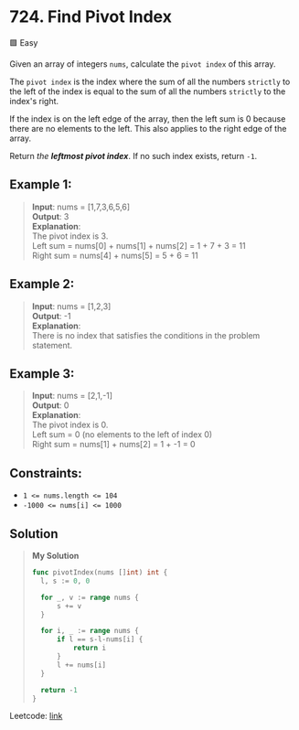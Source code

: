 # 724. Find Pivot Index
🟩 Easy

Given an array of integers `nums`, calculate the `pivot index` of this array.

The `pivot index` is the index where the sum of all the numbers `strictly` to the left of the index is equal to the sum of all the numbers `strictly` to the index's right.

If the index is on the left edge of the array, then the left sum is 0 because there are no elements to the left. This also applies to the right edge of the array.

Return *the **leftmost pivot index***. If no such index exists, return `-1`.

 

## Example 1:

> **Input**: nums = [1,7,3,6,5,6] \
> **Output**: 3 \
> **Explanation**: \
> The pivot index is 3. \
> Left sum = nums[0] + nums[1] + nums[2] = 1 + 7 + 3 = 11 \
> Right sum = nums[4] + nums[5] = 5 + 6 = 11

## Example 2:

> **Input**: nums = [1,2,3] \
> **Output**: -1 \
> **Explanation**: \
> There is no index that satisfies the conditions in the problem statement.

## Example 3:

> **Input**: nums = [2,1,-1] \
> **Output**: 0 \
> **Explanation**: \
> The pivot index is 0. \
> Left sum = 0 (no elements to the left of index 0) \
> Right sum = nums[1] + nums[2] = 1 + -1 = 0 
 

## Constraints:

* `1 <= nums.length <= 104`
* `-1000 <= nums[i] <= 1000`


## Solution
> **My Solution**
> ```go
> func pivotIndex(nums []int) int {
> 	l, s := 0, 0
> 
> 	for _, v := range nums {
> 		s += v
> 	}
> 
> 	for i, _ := range nums {
> 		if l == s-l-nums[i] {
> 			return i
> 		}
> 		l += nums[i]
> 	}
> 
> 	return -1
> }
> ```

Leetcode: [link](https://leetcode.com/problems/find-pivot-index/description/)